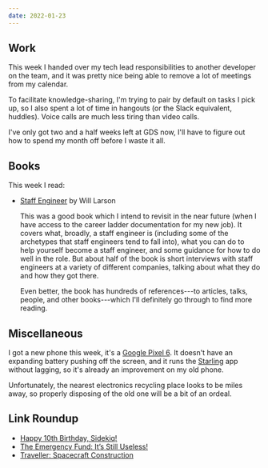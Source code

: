 ```yaml
---
date: 2022-01-23
---
```


## Work

This week I handed over my tech lead responsibilities to another
developer on the team, and it was pretty nice being able to remove a
lot of meetings from my calendar.

To facilitate knowledge-sharing, I'm trying to pair by default on
tasks I pick up, so I also spent a lot of time in hangouts (or the
Slack equivalent, huddles).  Voice calls are much less tiring than
video calls.

I've only got two and a half weeks left at GDS now, I'll have to
figure out how to spend my month off before I waste it all.


## Books

This week I read:

- [Staff Engineer][] by Will Larson

  This was a good book which I intend to revisit in the near future
  (when I have access to the career ladder documentation for my new
  job).  It covers what, broadly, a staff engineer is (including some
  of the archetypes that staff engineers tend to fall into), what you
  can do to help yourself become a staff engineer, and some guidance
  for how to do well in the role.  But about half of the book is short
  interviews with staff engineers at a variety of different companies,
  talking about what they do and how they got there.

  Even better, the book has hundreds of references---to articles,
  talks, people, and other books---which I'll definitely go through to
  find more reading.

[Staff Engineer]: https://staffeng.com/


## Miscellaneous

I got a new phone this week, it's a [Google Pixel 6][].  It doesn't
have an expanding battery pushing off the screen, and it runs the
[Starling][] app without lagging, so it's already an improvement on my
old phone.

Unfortunately, the nearest electronics recycling place looks to be
miles away, so properly disposing of the old one will be a bit of an
ordeal.

[Google Pixel 6]: https://store.google.com/gb/product/pixel_6?hl=en-GB
[Starling]: https://www.starlingbank.com/


## Link Roundup

- [Happy 10th Birthday, Sidekiq!](https://www.mikeperham.com/2022/01/17/happy-10th-birthday-sidekiq/)
- [The Emergency Fund: It’s Still Useless!](https://earlyretirementnow.com/2021/05/26/the-emergency-fund-is-still-useless/)
- [Traveller: Spacecraft Construction](https://www.youtube.com/watch?v=ylYmiTm1GV8)
